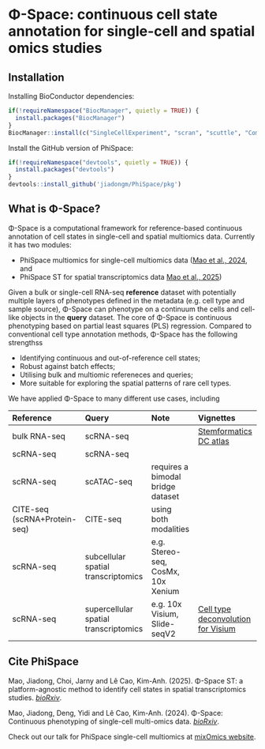 # Φ-Space: continuous cell state annotation for single-cell and spatial omics studies


## Installation

Installing BioConductor dependencies:
``` r
if(!requireNamespace("BiocManager", quietly = TRUE)) {
  install.packages("BiocManager")
}
BiocManager::install(c("SingleCellExperiment", "scran", "scuttle", "ComplexHeatmap", "SpatialExperiment"))
```

Install the GitHub version of PhiSpace:
``` r
if(!requireNamespace("devtools", quietly = TRUE)) {
  install.packages("devtools")
}
devtools::install_github('jiadongm/PhiSpace/pkg')
```



## What is Φ-Space?

Φ-Space is a computational framework for reference-based continuous annotation 
of cell states in single-cell and spatial multiomics data. Currently it has two
modules:

- PhiSpace multiomics for single-cell multiomics data ([Mao et al., 2024](https://www.biorxiv.org/content/10.1101/2024.06.19.599787v1), and
- PhiSpace ST for spatial transcriptomics data [Mao et al., 2025](https://www.biorxiv.org/content/10.1101/2024.06.19.599787v1))

Given a bulk or single-cell RNA-seq **reference** dataset with potentially multiple 
layers of phenotypes defined in the metadata (e.g. cell type and sample source), 
Φ-Space can phenotype on a continuum the cells and cell-like objects in the **query** dataset. 
The core of Φ-Space is continuous phenotyping based on partial least squares (PLS) regression. 
Compared to conventional cell type annotation methods, Φ-Space has the following strengthss

- Identifying continuous and out-of-reference cell states;
- Robust against batch effects;
- Utilising bulk and multiomic refereneces and queries;
- More suitable for exploring the spatial patterns of rare cell types. 


We have applied Φ-Space to many different use cases, including

| Reference     |      Query    | Note   | Vignettes |
| :------ |    :------   | :------  | :------ |
| bulk RNA-seq  |   scRNA-seq   |   | [Stemformatics DC atlas](articles/getting_started.html) |
| scRNA-seq     |   scRNA-seq   |  | |
| scRNA-seq     |   scATAC-seq  | requires a bimodal bridge dataset | |
| CITE-seq (scRNA+Protein-seq)  |  CITE-seq   | using both modalities | |
| scRNA-seq    |   subcellular spatial transcriptomics | e.g. Stereo-seq, CosMx, 10x Xenium | |
| scRNA-seq    |   supercellular spatial transcriptomics | e.g. 10x Visium, Slide-seqV2 | [Cell type deconvolution for Visium](articles/Visium.html) |



## Cite PhiSpace

Mao, Jiadong, Choi, Jarny and Lê Cao, Kim-Anh. (2025). Φ-Space ST: a platform-agnostic method to identify cell states in spatial transcriptomics studies. [*bioRxiv*](https://www.biorxiv.org/content/10.1101/2025.02.05.636735v1).

Mao, Jiadong, Deng, Yidi and Lê Cao, Kim-Anh. (2024). Φ-Space: Continuous phenotyping of single-cell multi-omics data. [*bioRxiv*](https://www.biorxiv.org/content/10.1101/2024.06.19.599787v1.full).

Check out our talk for PhiSpace single-cell multiomics at [mixOmics website](http://mixomics.org/2024/06/phispace/).

